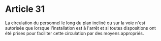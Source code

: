 # Article 31

La circulation du personnel le long du plan incliné ou sur la voie n'est autorisée que lorsque l'installation est à l'arrêt et si toutes dispositions ont été prises pour faciliter cette circulation par des moyens appropriés.
